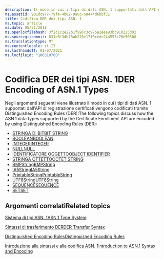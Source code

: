 ```yaml
---
description: Il modo in cui i tipi di dati ASN. 1 supportati dall'API di registrazione certificati vengono codificati tramite Distinguished Encoding Rules (DER).
ms.assetid: 901dc977-79fe-4b02-9a0c-68474d6bbf31
title: Codifica DER dei tipi ASN. 1
ms.topic: article
ms.date: 05/31/2018
ms.openlocfilehash: 3f2c1c2e22b1f996c3c975a2eea93bc910225d02
ms.sourcegitcommit: 831e8f3db78ab820e1710cede244553c70e50500
ms.translationtype: MT
ms.contentlocale: it-IT
ms.lasthandoff: 01/07/2021
ms.locfileid: "106310760"
---
```

# <a name="der-encoding-of-asn1-types"></a><span data-ttu-id="28426-103">Codifica DER dei tipi ASN. 1</span><span class="sxs-lookup"><span data-stu-id="28426-103">DER Encoding of ASN.1 Types</span></span>

<span data-ttu-id="28426-104">Negli argomenti seguenti viene illustrato il modo in cui i tipi di dati ASN. 1 supportati dall'API di registrazione certificati vengono codificati tramite Distinguished Encoding Rules (DER):</span><span class="sxs-lookup"><span data-stu-id="28426-104">The following topics discuss how the ASN.1 data types supported by the Certificate Enrollment API are encoded by using Distinguished Encoding Rules (DER):</span></span>

-   [<span data-ttu-id="28426-105">STRINGA DI BIT</span><span class="sxs-lookup"><span data-stu-id="28426-105">BIT STRING</span></span>](about-bit-string.md)
-   [<span data-ttu-id="28426-106">BOOLEAN</span><span class="sxs-lookup"><span data-stu-id="28426-106">BOOLEAN</span></span>](about-boolean.md)
-   [<span data-ttu-id="28426-107">INTEGER</span><span class="sxs-lookup"><span data-stu-id="28426-107">INTEGER</span></span>](about-integer.md)
-   [<span data-ttu-id="28426-108">NULL</span><span class="sxs-lookup"><span data-stu-id="28426-108">NULL</span></span>](about-null.md)
-   [<span data-ttu-id="28426-109">IDENTIFICATORE OGGETTO</span><span class="sxs-lookup"><span data-stu-id="28426-109">OBJECT IDENTIFIER</span></span>](about-object-identifier.md)
-   [<span data-ttu-id="28426-110">STRINGA OTTETTO</span><span class="sxs-lookup"><span data-stu-id="28426-110">OCTET STRING</span></span>](about-octet-string.md)
-   [<span data-ttu-id="28426-111">BMPString</span><span class="sxs-lookup"><span data-stu-id="28426-111">BMPString</span></span>](about-bmpstring.md)
-   [<span data-ttu-id="28426-112">IA5String</span><span class="sxs-lookup"><span data-stu-id="28426-112">IA5String</span></span>](about-ia5string.md)
-   [<span data-ttu-id="28426-113">PrintableString</span><span class="sxs-lookup"><span data-stu-id="28426-113">PrintableString</span></span>](about-printablestring.md)
-   [<span data-ttu-id="28426-114">UTF8String</span><span class="sxs-lookup"><span data-stu-id="28426-114">UTF8String</span></span>](about-utf8string.md)
-   [<span data-ttu-id="28426-115">SEQUENCE</span><span class="sxs-lookup"><span data-stu-id="28426-115">SEQUENCE</span></span>](about-sequence.md)
-   [<span data-ttu-id="28426-116">SET</span><span class="sxs-lookup"><span data-stu-id="28426-116">SET</span></span>](about-set.md)

## <a name="related-topics"></a><span data-ttu-id="28426-117">Argomenti correlati</span><span class="sxs-lookup"><span data-stu-id="28426-117">Related topics</span></span>

<dl> <dt>

[<span data-ttu-id="28426-118">Sistema di tipi ASN. 1</span><span class="sxs-lookup"><span data-stu-id="28426-118">ASN.1 Type System</span></span>](about-asn-1-type-system.md)
</dt> <dt>

[<span data-ttu-id="28426-119">Sintassi di trasferimento DER</span><span class="sxs-lookup"><span data-stu-id="28426-119">DER Transfer Syntax</span></span>](about-der-transfer-syntax.md)
</dt> <dt>

[<span data-ttu-id="28426-120">Distinguished Encoding Rules</span><span class="sxs-lookup"><span data-stu-id="28426-120">Distinguished Encoding Rules</span></span>](distinguished-encoding-rules.md)
</dt> <dt>

[<span data-ttu-id="28426-121">Introduzione alla sintassi e alla codifica ASN. 1</span><span class="sxs-lookup"><span data-stu-id="28426-121">Introduction to ASN.1 Syntax and Encoding</span></span>](about-introduction-to-asn-1-syntax-and-encoding.md)
</dt> </dl>

 

 



